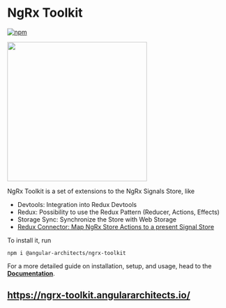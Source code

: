 # NgRx Toolkit

[![npm](https://img.shields.io/npm/v/%40angular-architects%2Fngrx-toolkit.svg)](https://www.npmjs.com/package/%40angular-architects%2Fngrx-toolkit)

<a href="https://angular-architects.github.io/ngrx-toolkit/"><img src="https://raw.githubusercontent.com/angular-architects/ngrx-toolkit/main/logo.png" width="320" style="text-align: center" /></a>

NgRx Toolkit is a set of extensions to the NgRx Signals Store, like

- Devtools: Integration into Redux Devtools
- Redux: Possibility to use the Redux Pattern (Reducer, Actions, Effects)
- Storage Sync: Synchronize the Store with Web Storage
- [Redux Connector: Map NgRx Store Actions to a present Signal Store](libs/ngrx-toolkit/redux-connector/docs/README.md)

To install it, run

```shell
npm i @angular-architects/ngrx-toolkit
```

For a more detailed guide on installation, setup, and usage, head to the [**Documentation**](https://ngrx-toolkit.angulararchitects.io/).

## https://ngrx-toolkit.angulararchitects.io/
